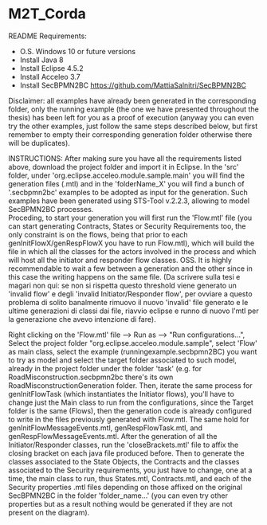 # M2T_Corda
README 
Requirements:
- O.S. Windows 10 or future versions
- Install Java 8
- Install Eclipse 4.5.2 
- Install Acceleo 3.7 
- Install SecBPMN2BC https://github.com/MattiaSalnitri/SecBPMN2BC

Disclaimer: all examples have already been generated in the corresponding folder, only the running example (the one we have presented throughout the thesis) has been left for you as a proof of execution (anyway you can even try the other examples, just follow the same steps described below, but first remember to empty their corresponding generation folder otherwise there will be duplicates). 


INSTRUCTIONS:
After making sure you have all the requirements listed above, download the project folder and import it in Eclipse. 
In the 'src' folder, under 'org.eclipse.acceleo.module.sample.main' you will find the generation files (.mtl) and in the 'folderName_X' you will find a bunch of '.secbpmn2bc' examples to be adopted as input for the generation. Such examples have been generated using STS-Tool v.2.2.3, allowing to model SecBPMN2BC processes.  
Proceding, to start your generation you will first run the 'Flow.mtl' file (you can start generating Contracts, States or Security Requirements too, the only constraint is on the flows, being that prior to each genInitFlowX/genRespFlowX you have to run Flow.mtl), which will build the file in which all the classes for the actors involved in the process and which will host all the initiator and responder flow classes. OSS. It is highly recommendable to wait a few between a generation and the other since  in this case the writing happens on the same file. (Da scrivere sulla tesi e magari non qui: se non si rispetta questo threshold viene generato un 'invalid flow' e degli 'invalid Initiator/Responder flow', per ovviare a questo problema di solito banalmente rimuovo il nuovo 'invalid' file generato e le ultime generazioni di classi dai file, riavvio eclipse e runno di nuovo l'mtl per la generazione che avevo intenzione di fare). 

Right clicking on the 'Flow.mtl' file --> Run as --> "Run configurations...", Select the project folder "org.eclipse.acceleo.module.sample", select 'Flow' as main class, select the example (runningexample.secbpmn2BC) you want to try as model and select the target folder associated to such model, already in the project folder under the folder 'task' (e.g. for RoadMisconstruction.secbpmn2bc there's its own RoadMisconstructionGeneration folder. 
Then, iterate the same process for genInitFlowTask (which instantiates the Initiator flows), you'll have to change just the Main class to run from the configurations, since the Target folder is the same (Flows), then the generation code is already configured to write in the files previously generated with Flow.mtl. 
The same hold for  genInitFlowMessageEvents.mtl, genRespFlowTask.mtl, and genRespFlowMessageEvents.mtl. 
After the generation of all the Initiator/Responder classes, run the 'closeBrackets.mtl' file to affix the closing bracket on each java file produced before. 
Then to generate the classes associated to the State Objects, the Contracts and the classes associated to the Security requirements, you just have to change, one at a time, the main class to run, thus States.mtl, Contracts.mtl, and each of the Security properties .mtl files depending on those affixed on the original SecBPMN2BC in the folder 'folder_name...' (you can even try other properties but as a result nothing would be generated if they are not present on the diagram).
